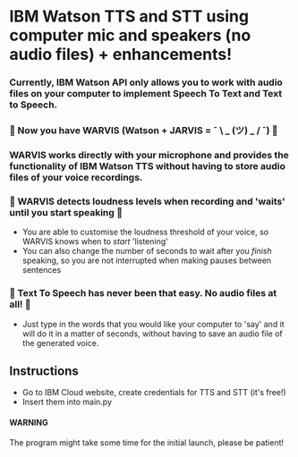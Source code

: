 # IBM Watson TTS and STT using computer mic and speakers (no audio files) + enhancements!

### Currently, IBM Watson API only allows you to work with audio files on your computer to implement Speech To Text and Text to Speech.
### &#x1F535; Now you have WARVIS (Watson + JARVIS = ¯ \ _ (ツ) _ / ¯) &#x1F535;
### WARVIS works directly with your microphone and provides the functionality of IBM Watson TTS without having to store audio files of your voice recordings.

### &#x1F535; WARVIS detects loudness levels when recording and 'waits' until you start speaking &#x1F535;


* You are able to customise the loudness threshold of your voice, so WARVIS knows when to <i>start</i> 'listening'
* You can also change the number of seconds to wait after you <i>finish</i> speaking, so you are not interrupted when making pauses between sentences

### &#x1F535; Text To Speech has never been that easy. No audio files at all! &#x1F535;

* Just type in the words that you would like your computer to 'say' and it will do it in a matter of seconds, without having to save an audio file of the generated voice.

## Instructions

* Go to IBM Cloud website, create credentials for TTS and STT (it's free!)
* Insert them into main.py

#### WARNING
The program might take some time for the initial launch, please be patient!
